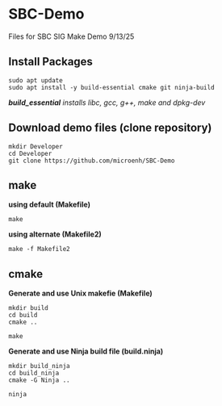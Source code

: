 # SBC-Demo
Files for SBC SIG Make Demo 9/13/25


## Install Packages
```
sudo apt update
sudo apt install -y build-essential cmake git ninja-build
```
**_build_essential_** *installs libc, gcc, g++, make and dpkg-dev*

## Download demo files (clone repository)
```
mkdir Developer
cd Developer
git clone https://github.com/microenh/SBC-Demo
```

## make
**using default (Makefile)**
```
make
```

**using alternate (Makefile2)**
```
make -f Makefile2
```

## cmake
**Generate and use Unix makefie (Makefile)**
```
mkdir build
cd build
cmake ..

make
```

**Generate and use Ninja build file (build.ninja)**
```
mkdir build_ninja
cd build_ninja
cmake -G Ninja ..

ninja
```
